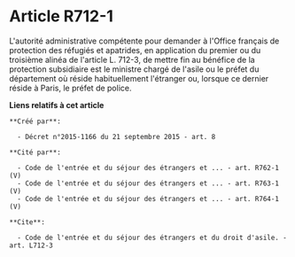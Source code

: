 # Article R712-1

L'autorité administrative compétente pour demander à l'Office français de protection des réfugiés et apatrides, en
application du premier ou du troisième alinéa de l'article L. 712-3, de mettre fin au bénéfice de la protection subsidiaire
est le ministre chargé de l'asile ou le préfet du département où réside habituellement l'étranger ou, lorsque ce dernier
réside à Paris, le préfet de police.

**Liens relatifs à cet article**

	**Créé par**:

	  - Décret n°2015-1166 du 21 septembre 2015 - art. 8

	**Cité par**:

	  - Code de l'entrée et du séjour des étrangers et ... - art. R762-1 (V)
	  - Code de l'entrée et du séjour des étrangers et ... - art. R763-1 (V)
	  - Code de l'entrée et du séjour des étrangers et ... - art. R764-1 (V)

	**Cite**:

	  - Code de l'entrée et du séjour des étrangers et du droit d'asile. - art. L712-3
